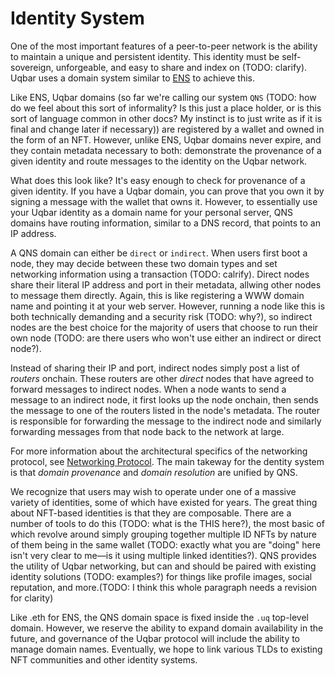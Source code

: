 # Identity System

One of the most important features of a peer-to-peer network is the ability to maintain a unique and persistent identity. This identity must be self-sovereign, unforgeable, and easy to share and index on (TODO: clarify). Uqbar uses a domain system similar to [ENS](https://ens.domains/) to achieve this.

Like ENS, Uqbar domains (so far we're calling our system `QNS` (TODO: how do we feel about this sort of informality? Is this just a place holder, or is this sort of language common in other docs? My instinct is to just write as if it is final and change later if necessary)) are registered by a wallet and owned in the form of an NFT. However, unlike ENS, Uqbar domains never expire, and they contain metadata necessary to both: demonstrate the provenance of a given identity and route messages to the identity on the Uqbar network.

What does this look like? It's easy enough to check for provenance of a given identity. If you have a Uqbar domain, you can prove that you own it by signing a message with the wallet that owns it. However, to essentially use your Uqbar identity as a domain name for your personal server, QNS domains have routing information, similar to a DNS record, that points to an IP address.

A QNS domain can either be `direct` or `indirect`. When users first boot a node, they may decide between these two domain types and set networking information using a transaction (TODO: calrify). Direct nodes share their literal IP address and port in their metadata, allwing other nodes to message them directly. Again, this is like registering a WWW domain name and pointing it at your web server. However, running a node like this is both technically demanding and a security risk (TODO: why?), so indirect nodes are the best choice for the majority of users that choose to run their own node (TODO: are there users who won't use either an indirect or direct node?).

Instead of sharing their IP and port, indirect nodes simply post a list of *routers* onchain. These routers are other *direct* nodes that have agreed to forward messages to indirect nodes. When a node wants to send a message to an indirect node, it first looks up the node onchain, then sends the message to one of the routers listed in the node's metadata. The router is responsible for forwarding the message to the indirect node and similarly forwarding messages from that node back to the network at large.

For more information about the architectural specifics of the networking protocol, see [Networking Protocol](./networking_protocol.md). The main takeway for the dentity system is that *domain provenance* and *domain resolution* are unified by QNS.

We recognize that users may wish to operate under one of a massive variety of identities, some of which have existed for years. The great thing about NFT-based identities is that they are composable. There are a number of tools to do this (TODO: what is the THIS here?), the most basic of which revolve around simply grouping together multiple ID NFTs by nature of them being in the same wallet (TODO: exactly what you are "doing" here isn't very clear to me—is it using multiple linked identities?). QNS provides the utility of Uqbar networking, but can and should be paired with existing identity solutions (TODO: examples?) for things like profile images, social reputation, and more.(TODO: I think this whole paragraph needs a revision for clarity)

Like .eth for ENS, the QNS domain space is fixed inside the `.uq` top-level domain. However, we reserve the ability to expand domain availability in the future, and governance of the Uqbar protocol will include the ability to manage domain names. Eventually, we hope to link various TLDs to existing NFT communities and other identity systems.